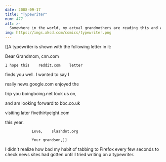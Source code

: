 ```yaml
---
date: 2008-09-17
title: "Typewriter"
num: 477
alt: >-
  Somewhere in the world, my actual grandmothers are reading this and angrily exclaiming that I never write even malformed thank-you notes.  DEAR GRANDMOMS: I AM SORRY! YOU ARE WONDERFUL PEOPLE AND THANK YOU FOR EVERYTHING.  LOVE reddit.com RANDALL.
img: https://imgs.xkcd.com/comics/typewriter.png
---
```

[[A typewriter is shown with the following letter in it:

Dear Grandmom,    cnn.com

    I hope this    reddit.com    letter

finds you well.    I wanted to say I

really    news.google.com    enjoyed the

trip you    boingboing.net    took us on,

and am looking forward to    bbc.co.uk

visiting later    fivethirtyeight.com

this year.

				Love,    slashdot.org

				Your grandson,]]

I didn't realize how bad my habit of tabbing to Firefox every few seconds to check news sites had gotten until I tried writing on a typewriter.

